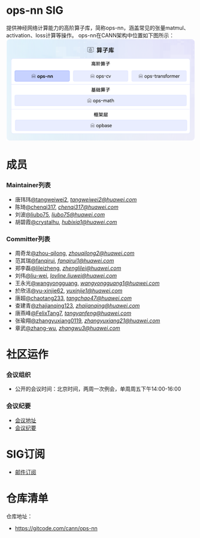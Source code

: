 # ops-nn SIG
提供神经网络计算能力的高阶算子库，简称ops-nn，涵盖常见的张量matmul、activation、loss计算等操作。 ops-nn在CANN架构中位置如下图所示：
![alt text](image.png)

# 成员

### Maintainer列表
- 唐玮玮[@tangweiwei2](https://gitcode.com/tangweiwei2), *tangweiwei2@huawei.com*
- 陈琦[@chenqi317](https://gitcode.com/chenqi317), *chenqi317@huawei.com*
- 刘波[@liubo75](https://gitcode.com/liubo75), *liubo75@huawei.com*
- 胡碧霞[@crystalhu](https://gitcode.com/crystalhu), *hubixia1@huawei.com*

### Committer列表
- 周奇龙[@zhou-qilong](https://gitcode.com/zhou-qilong), *zhouqilong2@huawei.com*
- 范其瑞[@fanqirui](https://gitcode.com/fanqirui), *fanqirui1@huawei.com*
- 郑李磊[@lileizheng](https://gitcode.com/lileizheng), *zhenglilei@huawei.com*
- 刘伟[@liu-wei](https://gitcode.com/liu-wei), *lovline.liuwei@huawei.com*
- 王永光[@wangyongguang](https://gitcode.com/wangyongguan), *wangyongguang1@huawei.com*
- 於欣洁[@yu-xinjie62](https://gitcode.com/yu-xinjie62), *yuxinjie1@huawei.com*
- 唐超[@chaotang233](https://gitcode.com/chaotang233), *tangchao47@huawei.com*
- 查建青[@zhajianqing123](https://gitcode.com/zhajianqing123), *zhajianqing@huawei.com*
- 唐燕峰[@FelixTang7](https://gitcode.com/FelixTang7), *tangyanfeng@huawei.com*
- 张瑜翔[@zhangyuxiang0119](https://gitcode.com/zhangyuxiang0119), *zhangyuxiang21@huawei.com*
- 章武[@zhang-wu](https://gitcode.com/zhang-wu), *zhangwu3@huawei.com*

# 社区运作

### 会议组织

- 公开的会议时间：北京时间，两周一次例会，单周周五下午14:00-16:00

### 会议纪要

- [会议地址](https://meeting.osinfra.cn/cann/)
- [会议纪要](https://etherpad.meeting.osinfra.cn/p/sig-ops-nn)

# SIG订阅

- [邮件订阅](https://mailweb.cann.osinfra.cn/mailman3/lists/ops-nn.cann.osinfra.cn/)

# 仓库清单

仓库地址：
- https://gitcode.com/cann/ops-nn